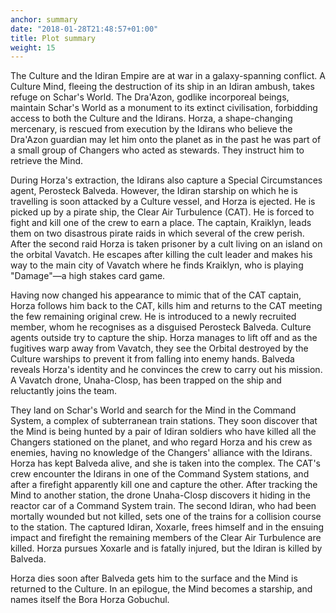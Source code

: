 ```yaml
---
anchor: summary
date: "2018-01-28T21:48:57+01:00"
title: Plot summary
weight: 15
---
```


The Culture and the Idiran Empire are at war in a galaxy-spanning conflict. A Culture Mind, fleeing the destruction of its ship in an Idiran ambush, takes refuge on Schar's World. The Dra'Azon, godlike incorporeal beings, maintain Schar's World as a monument to its extinct civilisation, forbidding access to both the Culture and the Idirans. Horza, a shape-changing mercenary, is rescued from execution by the Idirans who believe the Dra'Azon guardian may let him onto the planet as in the past he was part of a small group of Changers who acted as stewards. They instruct him to retrieve the Mind.

During Horza's extraction, the Idirans also capture a Special Circumstances agent, Perosteck Balveda. However, the Idiran starship on which he is travelling is soon attacked by a Culture vessel, and Horza is ejected. He is picked up by a pirate ship, the Clear Air Turbulence (CAT). He is forced to fight and kill one of the crew to earn a place. The captain, Kraiklyn, leads them on two disastrous pirate raids in which several of the crew perish. After the second raid Horza is taken prisoner by a cult living on an island on the orbital Vavatch. He escapes after killing the cult leader and makes his way to the main city of Vavatch where he finds Kraiklyn, who is playing "Damage"—a high stakes card game.

Having now changed his appearance to mimic that of the CAT captain, Horza follows him back to the CAT, kills him and returns to the CAT meeting the few remaining original crew. He is introduced to a newly recruited member, whom he recognises as a disguised Perosteck Balveda. Culture agents outside try to capture the ship. Horza manages to lift off and as the fugitives warp away from Vavatch, they see the Orbital destroyed by the Culture warships to prevent it from falling into enemy hands. Balveda reveals Horza's identity and he convinces the crew to carry out his mission. A Vavatch drone, Unaha-Closp, has been trapped on the ship and reluctantly joins the team.

They land on Schar's World and search for the Mind in the Command System, a complex of subterranean train stations. They soon discover that the Mind is being hunted by a pair of Idiran soldiers who have killed all the Changers stationed on the planet, and who regard Horza and his crew as enemies, having no knowledge of the Changers' alliance with the Idirans. Horza has kept Balveda alive, and she is taken into the complex. The CAT's crew encounter the Idirans in one of the Command System stations, and after a firefight apparently kill one and capture the other. After tracking the Mind to another station, the drone Unaha-Closp discovers it hiding in the reactor car of a Command System train. The second Idiran, who had been mortally wounded but not killed, sets one of the trains for a collision course to the station. The captured Idiran, Xoxarle, frees himself and in the ensuing impact and firefight the remaining members of the Clear Air Turbulence are killed. Horza pursues Xoxarle and is fatally injured, but the Idiran is killed by Balveda.

Horza dies soon after Balveda gets him to the surface and the Mind is returned to the Culture. In an epilogue, the Mind becomes a starship, and names itself the Bora Horza Gobuchul.
